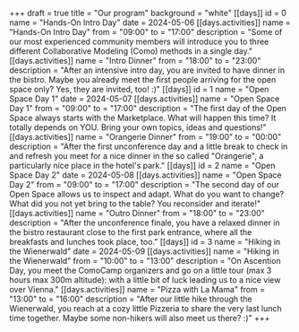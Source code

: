 +++
draft = true
title = "Our program"
background = "white"
[[days]]
id = 0
name = "Hands-On Intro Day"
date = 2024-05-06
[[days.activities]]
name = "Hands-On Intro Day"
from = "09:00"
to = "17:00"
description = "Some of our most experienced community members will introduce you to three different Collaborative Modeling (Como) methods in a single day."
[[days.activities]]
name = "Intro Dinner"
from = "18:00"
to = "23:00"
description = "After an intensive intro day, you are invited to have dinner in the bistro. Maybe you already meet the first people arriving for the open space only? Yes, they are invited, too! :)"
[[days]]
id = 1
name = "Open Space Day 1"
date = 2024-05-07
[[days.activities]]
name = "Open Space Day 1"
from = "09:00"
to = "17:00"
description = "The first day of the Open Space always starts with the Marketplace. What will happen this time? It totally depends on YOU. Bring your own topics, ideas and questions!"
[[days.activities]]
name = "Orangerie Dinner"
from = "19:00"
to = "00:00"
description = "After the first unconference day and a little break to check in and refresh you meet for a nice dinner in the so called \"Orangerie\", a particularly nice place in the hotel's park."
[[days]]
id = 2
name = "Open Space Day 2"
date = 2024-05-08
[[days.activities]]
name = "Open Space Day 2"
from = "09:00"
to = "17:00"
description = "The second day of our Open Space allows us to inspect and adapt. What do you want to change? What did you not yet bring to the table? You reconsider and iterate!"
[[days.activities]]
name = "Outro Dinner"
from = "18:00"
to = "23:00"
description = "After the unconference finale, you have a relaxed dinner in the bistro restaurant close to the first park entrance, where all the breakfasts and lunches took place, too."
[[days]]
id = 3
name = "Hiking in the Wienerwald"
date = 2024-05-09
[[days.activities]]
name = "Hiking in the Wienerwald"
from = "10:00"
to = "13:00"
description = "On Ascention Day, you meet the ComoCamp organizers and go on a little tour (max 3 hours max 300m altitude): with a little bit of luck leading us to a nice view over Vienna."
[[days.activities]]
name = "Pizza with La Mama"
from = "13:00"
to = "16:00"
description = "After our little hike through the Wienerwald, you reach at a cozy little Pizzeria to share the very last lunch time together. Maybe some non-hikers will also meet us there? :)"
+++
